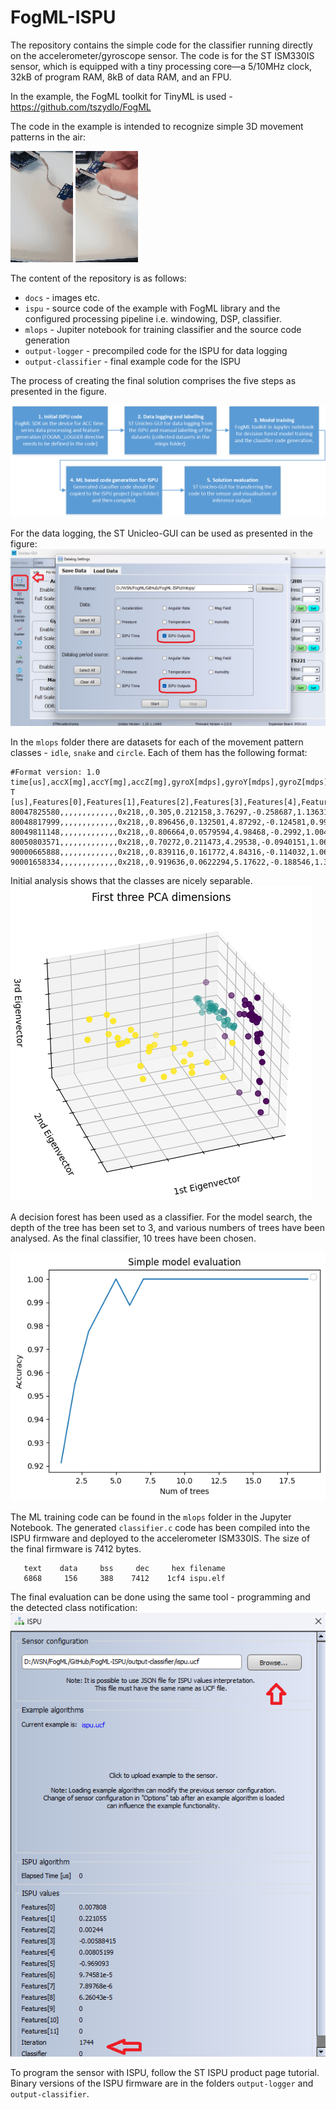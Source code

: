 # FogML-ISPU

The repository contains the simple code for the classifier running directly on the accelerometer/gyroscope sensor. The code is for the ST ISM330IS sensor, which is equipped with a tiny processing core—a 5/10MHz clock, 32kB of program RAM, 8kB of data RAM, and an FPU.

In the example, the FogML toolkit for TinyML is used - https://github.com/tszydlo/FogML

The code in the example is intended to recognize simple 3D movement patterns in the air:

![1st pattern](docs/gif_1.gif)
![1st pattern](docs/gif_2.gif)

The content of the repository is as follows:
 - `docs` - images etc.
 - `ispu` - source code of the example with FogML library and the configured processing pipeline i.e. windowing, DSP, classifier.
 - `mlops` - Jupiter notebook for training classifier and the source code generation
 - `output-logger` - precompiled code for the ISPU for data logging
 - `output-classifier` - final example code for the ISPU

The process of creating the final solution comprises the five steps as presented in the figure.

![MLOps](docs/ISPU_process.png)

For the data logging, the ST Unicleo-GUI can be used as presented in the figure:
![data logging](docs/DataLoggingAll.png)

In the `mlops` folder there are datasets for each of the movement pattern classes - `idle`, `snake` and `circle`. Each of them has the following format:
```
#Format version: 1.0
time[us],accX[mg],accY[mg],accZ[mg],gyroX[mdps],gyroY[mdps],gyroZ[mdps],magnX[mG],magnY[mG],magnZ[mG],press[hPa],temp[C],hum[%RH],newData,ISPU T [us],Features[0],Features[1],Features[2],Features[3],Features[4],Features[5],Features[6],Features[7],Features[8],Features[9],Features[10],Features[11],Iteration,
80047825580,,,,,,,,,,,,,0x218,,0.305,0.212158,3.76297,-0.258687,1.13631,0.97021,0.0868594,13.2601,0.892204,3,3,8,408,
80048817999,,,,,,,,,,,,,0x218,,0.896456,0.132501,4.87292,-0.124581,0.99796,0.910158,1.35961,59.9006,1.8892,7,11,16,409,
80049811148,,,,,,,,,,,,,0x218,,0.806664,0.0579594,4.98468,-0.2992,1.0043,0.886358,1.11116,59.628,2.02088,8,11,13,410,
80050803571,,,,,,,,,,,,,0x218,,0.70272,0.211473,4.29538,-0.0940151,1.06555,0.93102,0.834952,42.1189,1.68653,11,10,10,411,
90000665888,,,,,,,,,,,,,0x218,,0.839116,0.161772,4.84316,-0.114032,1.06408,0.916586,1.14604,53.0876,2.24843,10,9,9,412,
90001658334,,,,,,,,,,,,,0x218,,0.919636,0.0622294,5.17622,-0.188546,1.3076,0.914296,1.40072,71.986,3.61922,10,10,10,413,
```

Initial analysis shows that the classes are nicely separable.
![PCA](docs/pca.png)

A decision forest has been used as a classifier. For the model search, the depth of the tree has been set to 3, and various numbers of trees have been analysed. As the final classifier, 10 trees have been chosen.

![Tree search](docs/tree.png)

The ML training code can be found in the `mlops` folder in the Jupyter Notebook. The generated `classifier.c` code has been compiled into the ISPU firmware and deployed to the accelerometer ISM330IS. The size of the final firmware is 7412 bytes.

```
   text	   data	    bss	    dec	    hex	filename
   6868	    156	    388	   7412	   1cf4	ispu.elf
```

The final evaluation can be done using the same tool - programming and the detected class notification:
![data logging](docs/ISPU_Output.png)

To program the sensor with ISPU, follow the ST ISPU product page tutorial. Binary versions of the ISPU firmware are in the folders `output-logger` and `output-classifier`.
